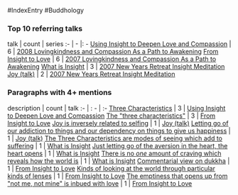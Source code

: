 #IndexEntry #Buddhology

### Top 10 referring talks
talk | count | series
:- | - |: -
<a data-href="Using Insight to Deepen Love and Compassion" href="Using+Insight+to+Deepen+Love+and+Compassion" class="internal-link">Using Insight to Deepen Love and Compassion</a> | 6 | <a data-href="2008 Lovingkindness and Compassion As a Path to Awakening" href="2008+Lovingkindness+and+Compassion+As+a+Path+to+Awakening" class="internal-link">2008 Lovingkindness and Compassion As a Path to Awakening</a>
<a data-href="From Insight to Love" href="From+Insight+to+Love" class="internal-link">From Insight to Love</a> | 6 | <a data-href="2007 Lovingkindness and Compassion As a Path to Awakening" href="2007+Lovingkindness+and+Compassion+As+a+Path+to+Awakening" class="internal-link">2007 Lovingkindness and Compassion As a Path to Awakening</a>
<a data-href="What is Insight" href="What+is+Insight" class="internal-link">What is Insight</a> | 3 | <a data-href="2007 New Years Retreat Insight Meditation" href="2007+New+Years+Retreat+Insight+Meditation" class="internal-link">2007 New Years Retreat Insight Meditation</a>
<a data-href="Joy (talk)" href="Joy+%28talk%29" class="internal-link">Joy (talk)</a> | 2 | <a data-href="2007 New Years Retreat Insight Meditation" href="2007+New+Years+Retreat+Insight+Meditation" class="internal-link">2007 New Years Retreat Insight Meditation</a>

### Paragraphs with 4+ mentions
description | count | talk
:- | : - | :-
<a aria-label-position="top" aria-label="Using Insight to Deepen Love and Compassion > Three Characteristics" data-href="Using Insight to Deepen Love and Compassion#Three Characteristics" href="Using+Insight+to+Deepen+Love+and+Compassion#Three+Characteristics" class="internal-link">Three Characteristics</a> | 3 | <a data-href="Using Insight to Deepen Love and Compassion" href="Using+Insight+to+Deepen+Love+and+Compassion" class="internal-link">Using Insight to Deepen Love and Compassion</a>
<a aria-label-position="top" aria-label="From Insight to Love > The three characteristics" data-href="From Insight to Love#The three characteristics" href="From+Insight+to+Love#The+%22three+characteristics%22" class="internal-link">The &quot;three characteristics&quot;</a> | 3 | <a data-href="From Insight to Love" href="From+Insight+to+Love" class="internal-link">From Insight to Love</a>
<a aria-label-position="top" aria-label="Joy (talk) > Joy is inversely related to selfing" data-href="Joy (talk)#Joy is inversely related to selfing" href="Joy+%28talk%29#Joy+is+inversely+related+to+selfing" class="internal-link">Joy is inversely related to selfing</a> | 1 | <a data-href="Joy (talk)" href="Joy+%28talk%29" class="internal-link">Joy (talk)</a>
<a aria-label-position="top" aria-label="Joy (talk) > Letting go of our addiction to things and our dependency on things to give us happiness" data-href="Joy (talk)#Letting go of our addiction to things and our dependency on things to give us happiness" href="Joy+%28talk%29#Letting+go+of+our+addiction+to+things+and+our+dependency+on+things+to+give+us+happiness" class="internal-link">Letting go of our addiction to things and our dependency on things to give us happiness</a> | 1 | <a data-href="Joy (talk)" href="Joy+%28talk%29" class="internal-link">Joy (talk)</a>
<a aria-label-position="top" aria-label="What is Insight > The Three Characteristics are modes of seeing which add to suffering" data-href="What is Insight#The Three Characteristics are modes of seeing which add to suffering" href="What+is+Insight#The+Three+Characteristics+are+modes+of+seeing+which+add+to+suffering" class="internal-link">The Three Characteristics are modes of seeing which add to suffering</a> | 1 | <a data-href="What is Insight" href="What+is+Insight" class="internal-link">What is Insight</a>
<a aria-label-position="top" aria-label="What is Insight > Just letting go of the aversion in the heart the heart opens" data-href="What is Insight#Just letting go of the aversion in the heart the heart opens" href="What+is+Insight#Just+letting+go+of+the+aversion+in+the+heart+the+heart+opens" class="internal-link">Just letting go of the aversion in the heart, the heart opens</a> | 1 | <a data-href="What is Insight" href="What+is+Insight" class="internal-link">What is Insight</a>
<a aria-label-position="top" aria-label="What is Insight > There is no _one_ amount of craving which reveals how the world is" data-href="What is Insight#There is no _one_ amount of craving which reveals how the world is" href="What+is+Insight#There+is+no+_one_+amount+of+craving+which+reveals+how+the+world+is" class="internal-link">There is no _one_ amount of craving which reveals how the world is</a> | 1 | <a data-href="What is Insight" href="What+is+Insight" class="internal-link">What is Insight</a>
<a aria-label-position="top" aria-label="From Insight to Love > Commentarial view on dukkha" data-href="From Insight to Love#Commentarial view on dukkha" href="From+Insight+to+Love#Commentarial+view+on+dukkha" class="internal-link">Commentarial view on dukkha</a> | 1 | <a data-href="From Insight to Love" href="From+Insight+to+Love" class="internal-link">From Insight to Love</a>
<a aria-label-position="top" aria-label="From Insight to Love > Kinds of looking at the world through particular kinds of lenses" data-href="From Insight to Love#Kinds of looking at the world through particular kinds of lenses" href="From+Insight+to+Love#Kinds+of+looking+at+the+world+through+particular+kinds+of+lenses" class="internal-link">Kinds of looking at the world through particular kinds of lenses</a> | 1 | <a data-href="From Insight to Love" href="From+Insight+to+Love" class="internal-link">From Insight to Love</a>
<a aria-label-position="top" aria-label="From Insight to Love > The emptiness that opens up from not me not mine is inbued with love" data-href="From Insight to Love#The emptiness that opens up from not me not mine is inbued with love" href="From+Insight+to+Love#The+emptiness+that+opens+up+from+%22not+me+not+mine%22+is+inbued+with+love" class="internal-link">The emptiness that opens up from &quot;not me, not mine&quot; is inbued with love</a> | 1 | <a data-href="From Insight to Love" href="From+Insight+to+Love" class="internal-link">From Insight to Love</a>

